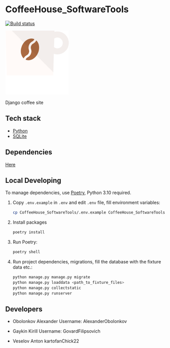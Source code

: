 # CoffeeHouse_SoftwareTools

[![Build status](https://github.com/AlexanderObolonkov/CoffeeHouse_SoftwareTools/actions/workflows/checks.yml/badge.svg?branch=main)](https://github.com/AlexanderObolonkov/CoffeeHouse_SoftwareTools/actions/workflows/checks.yml)

<img src="https://raw.githubusercontent.com/AlexanderObolonkov/CoffeeHouse_SoftwareTools/c7677626082125fc5ccaf99bb5bffded88b37b5d/mysite/static/img/logo.svg" alt="logo" width="200">

Django coffee site

## Tech stack

- [Python](https://www.python.org)
- [SQLite](https://sqlite.org/index.html)


## Dependencies
[Here](https://github.com/AlexanderObolonkov/CoffeeHouse_SoftwareTools/blob/main/pyproject.toml)

## Local Developing

To manage dependencies, use [Poetry](https://python-poetry.org/), Python 3.10 required.

1) Copy `.env.example` in `.env` and edit `.env` file, fill environment variables:
    ```bash
    cp CoffeeHouse_SoftwareTools/.env.example CoffeeHouse_SoftwareTools/.env
    ```

2) Install packages
    ```bash
    poetry install
    ```

3) Run Poetry:
    ```bash
    poetry shell
    ```

4) Run project dependencies, migrations, fill the database with the fixture data etc.:
    ```bash
    python manage.py manage.py migrate
    python manage.py loaddata <path_to_fixture_files>
    python manage.py collectstatic
    python manage.py runserver
    
## Developers
- Obolonkov Alexander
  Username: AlexanderObolonkov
- Gaykin Kirill
  Username: GovardFilipsovich
- Veselov Anton
  kartofanChick22
   
    ```

